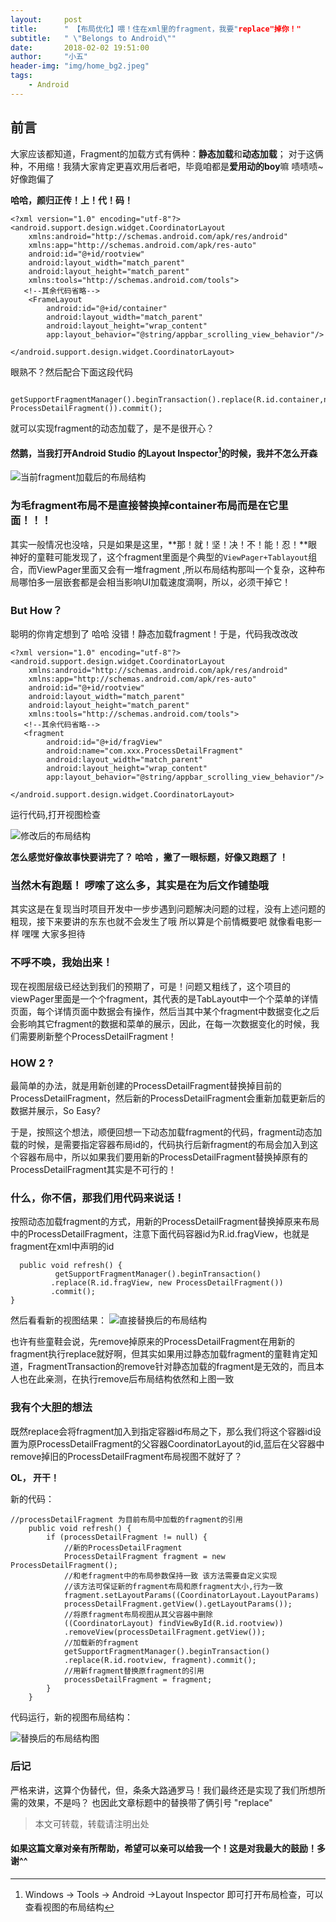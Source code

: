 ```yaml
---
layout:     post
title:      " 【布局优化】喂！住在xml里的fragment，我要"replace"掉你！"
subtitle:   " \"Belongs to Android\""
date:       2018-02-02 19:51:00
author:     "小五"
header-img: "img/home_bg2.jpeg"
tags:
    - Android
---
```

##  前言

大家应该都知道，Fragment的加载方式有俩种：**静态加载**和**动态加载**；
对于这俩种，不用缩！我猜大家肯定更喜欢用后者吧，毕竟咱都是**爱用动的boy**嘛   啧啧啧~好像跑偏了 

**哈哈，颜归正传！上！代！码！**

```
<?xml version="1.0" encoding="utf-8"?>
<android.support.design.widget.CoordinatorLayout
    xmlns:android="http://schemas.android.com/apk/res/android"
    xmlns:app="http://schemas.android.com/apk/res-auto"
    android:id="@+id/rootview"
    android:layout_width="match_parent"
    android:layout_height="match_parent"
    xmlns:tools="http://schemas.android.com/tools">
   <!--其余代码省略-->
    <FrameLayout
        android:id="@+id/container"
        android:layout_width="match_parent"
        android:layout_height="wrap_content"
        app:layout_behavior="@string/appbar_scrolling_view_behavior"/>

</android.support.design.widget.CoordinatorLayout>
```

眼熟不？然后配合下面这段代码

```

getSupportFragmentManager().beginTransaction().replace(R.id.container,new ProcessDetailFragment()).commit();
```
就可以实现fragment的动态加载了，是不是很开心？

#### 然鹅，当我打开Android Studio 的Layout Inspector[^脚注1]的时候，我并不怎么开森

![当前fragment加载后的布局结构](http://upload-images.jianshu.io/upload_images/2378059-c2834bbc468c6920.png?imageMogr2/auto-orient/strip%7CimageView2/2/w/1240)

### 为毛fragment布局不是直接替换掉container布局而是在它里面！！！
其实一般情况也没啥，只是如果是这里，**那！就！坚！决！不！能！忍！**眼神好的童鞋可能发现了，这个fragment里面是个典型的`ViewPager+Tablayout`组合，而ViewPager里面又会有一堆fragment ,所以布局结构那叫一个复杂，这种布局哪怕多一层嵌套都是会相当影响UI加载速度滴啊，所以，必须干掉它！

### But How？

聪明的你肯定想到了 哈哈 没错！静态加载fragment！于是，代码我改改改
```
<?xml version="1.0" encoding="utf-8"?>
<android.support.design.widget.CoordinatorLayout
    xmlns:android="http://schemas.android.com/apk/res/android"
    xmlns:app="http://schemas.android.com/apk/res-auto"
    android:id="@+id/rootview"
    android:layout_width="match_parent"
    android:layout_height="match_parent"
    xmlns:tools="http://schemas.android.com/tools">
   <!--其余代码省略-->
   <fragment
        android:id="@+id/fragView"
        android:name="com.xxx.ProcessDetailFragment"
        android:layout_width="match_parent"
        android:layout_height="wrap_content"
        app:layout_behavior="@string/appbar_scrolling_view_behavior"/>

</android.support.design.widget.CoordinatorLayout>
```

运行代码,打开视图检查

![修改后的布局结构](http://upload-images.jianshu.io/upload_images/2378059-5affb8f7f4e973e2.png?imageMogr2/auto-orient/strip%7CimageView2/2/w/1240)


**怎么感觉好像故事快要讲完了？ 哈哈 ，撇了一眼标题，好像又跑题了 ！**
### 当然木有跑题！ 啰嗦了这么多，其实是在为后文作铺垫哦 
其实这是在复现当时项目开发中一步步遇到问题解决问题的过程，没有上述问题的粗现，接下来要讲的东东也就不会发生了哦  所以算是个前情概要吧 就像看电影一样  嘿嘿 大家多担待 

### 不呼不唤，我始出来！
现在视图层级已经达到我们的预期了，可是！问题又粗线了，这个项目的viewPager里面是一个个fragment，其代表的是TabLayout中一个个菜单的详情页面，每个详情页面中数据会有操作，然后当其中某个fragment中数据变化之后会影响其它fragment的数据和菜单的展示，因此，在每一次数据变化的时候，我们需要刷新整个ProcessDetailFragment！

### HOW 2 ?

最简单的办法，就是用新创建的ProcessDetailFragment替换掉目前的ProcessDetailFragment，然后新的ProcessDetailFragment会重新加载更新后的数据并展示，So Easy?

于是，按照这个想法，顺便回想一下动态加载fragment的代码，fragment动态加载的时候，是需要指定容器布局id的，代码执行后新fragment的布局会加入到这个容器布局中，所以如果我们要用新的ProcessDetailFragment替换掉原有的ProcessDetailFragment其实是不可行的！

### 什么，你不信，那我们用代码来说话！

按照动态加载fragment的方式，用新的ProcessDetailFragment替换掉原来布局中的ProcessDetailFragment，注意下面代码容器id为R.id.fragView，也就是fragment在xml中声明的id
```
  public void refresh() {
          getSupportFragmentManager().beginTransaction()
         .replace(R.id.fragView, new ProcessDetailFragment())
         .commit();
}
```
然后看看新的视图结果：
![直接替换后的布局结构](http://upload-images.jianshu.io/upload_images/2378059-3ee39733b0e72758.png?imageMogr2/auto-orient/strip%7CimageView2/2/w/1240)

也许有些童鞋会说，先remove掉原来的ProcessDetailFragment在用新的fragment执行replace就好啊，但其实如果用过静态加载fragment的童鞋肯定知道，FragmentTransaction的remove针对静态加载的fragment是无效的，而且本人也在此亲测，在执行remove后布局结构依然和上图一致

### 我有个大胆的想法

既然replace会将fragment加入到指定容器id布局之下，那么我们将这个容器id设置为原ProcessDetailFragment的父容器CoordinatorLayout的id,蓝后在父容器中remove掉旧的ProcessDetailFragment布局视图不就好了？

**OL， 开干！**

新的代码：
```
//processDetailFragment 为目前布局中加载的fragment的引用
    public void refresh() {
        if (processDetailFragment != null) {
            //新的ProcessDetailFragment
            ProcessDetailFragment fragment = new ProcessDetailFragment();
            //和老fragment中的布局参数保持一致 该方法需要自定义实现
            //该方法可保证新的fragment布局和原fragment大小,行为一致
            fragment.setLayoutParams((CoordinatorLayout.LayoutParams)         
            processDetailFragment.getView().getLayoutParams());
            //将原fragment布局视图从其父容器中删除
            ((CoordinatorLayout) findViewById(R.id.rootview))
            .removeView(processDetailFragment.getView());
            //加载新的fragment
            getSupportFragmentManager().beginTransaction()
            .replace(R.id.rootview, fragment).commit();
            //用新fragment替换原fragment的引用
            processDetailFragment = fragment;
        }
    }

```

代码运行，新的视图布局结构：

![替换后的布局结构图](http://upload-images.jianshu.io/upload_images/2378059-8de886c0890ad0d1.png?imageMogr2/auto-orient/strip%7CimageView2/2/w/1240)


### 后记

严格来讲，这算个伪替代，但，条条大路通罗马！我们最终还是实现了我们所想所需的效果，不是吗？ 也因此文章标题中的替换带了俩引号 "replace"   

>  本文可转载，转载请注明出处

#### 如果这篇文章对亲有所帮助，希望可以亲可以给我一个！这是对我最大的鼓励！多谢^^


[^脚注1]: Windows -> Tools -> Android ->Layout Inspector 即可打开布局检查，可以查看视图的布局结构